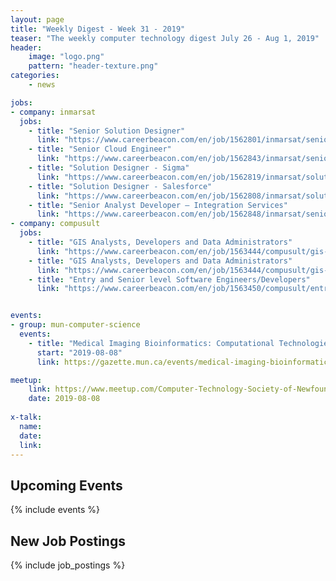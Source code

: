 ```yaml
---
layout: page
title: "Weekly Digest - Week 31 - 2019"
teaser: "The weekly computer technology digest July 26 - Aug 1, 2019"
header:
    image: "logo.png"
    pattern: "header-texture.png"
categories:
    - news

jobs:
- company: inmarsat
  jobs:
    - title: "Senior Solution Designer"
      link: "https://www.careerbeacon.com/en/job/1562801/inmarsat/senior-solution-designer/st-john-s"
    - title: "Senior Cloud Engineer"
      link: "https://www.careerbeacon.com/en/job/1562843/inmarsat/senior-cloud-engineer/st-john-s"
    - title: "Solution Designer - Sigma"
      link: "https://www.careerbeacon.com/en/job/1562819/inmarsat/solution-designer-sigma/st-john-s"
    - title: "Solution Designer - Salesforce"
      link: "https://www.careerbeacon.com/en/job/1562808/inmarsat/solution-designer-salesforce/st-john-s"
    - title: "Senior Analyst Developer – Integration Services"
      link: "https://www.careerbeacon.com/en/job/1562848/inmarsat/senior-analyst-developer-integration-services/st-john-s"
- company: compusult
  jobs:
    - title: "GIS Analysts, Developers and Data Administrators"
      link: "https://www.careerbeacon.com/en/job/1563444/compusult/gis-analysts-developers-and-data-administrators-for-esri-arcgis-products/mount-pearl"
    - title: "GIS Analysts, Developers and Data Administrators"
      link: "https://www.careerbeacon.com/en/job/1563444/compusult/gis-analysts-developers-and-data-administrators-for-esri-arcgis-products/mount-pearl"
    - title: "Entry and Senior level Software Engineers/Developers"
      link: "https://www.careerbeacon.com/en/job/1563450/compusult/entry-and-senior-level-software-engineers-developers/mount-pearl"


events:
- group: mun-computer-science
  events:
    - title: "Medical Imaging Bioinformatics: Computational Technologies Towards Better Understanding the Brain and Improving Patient Care"
      start: "2019-08-08"
      link: https://gazette.mun.ca/events/medical-imaging-bioinformatics-computational-technologies-towards-better-understanding-the-brain-and-improving-patient-care/

meetup:
    link: https://www.meetup.com/Computer-Technology-Society-of-Newfoundland-and-Labrador/events/rpdzmpyzlblb/
    date: 2019-08-08
  
x-talk:
  name:
  date: 
  link: 
---
```


## Upcoming Events
{% include events %}

## New Job Postings
{% include job_postings %}
